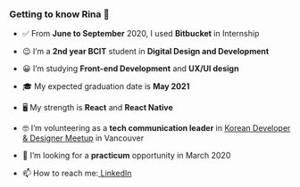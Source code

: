 ### Getting to know Rina 👋
- ✅ From <b>June to September</b> 2020, I used <b>Bitbucket</b> in Internship<p>
- 😉 I’m a <b>2nd year BCIT</b> student in <b>Digital Design and Development</b></p>
- 😀 I’m studying <b>Front-end Development</b> and <b>UX/UI design</b></p>
- 🎓 My expected graduation date is <b>May 2021</b></p>
- 🖥 My strength is <b>React</b> and <b>React Native</b></p>
- 🤓 I’m volunteering as a <b>tech communication leader</b> in [Korean Developer & Designer Meetup](https://www.meetup.com/Vancouver-KDD) in Vancouver</p> 
- 🤔 I’m looking for a <b>practicum</b> opportunity in March 2020</p>
- 📫 How to reach me:<a href=“https://www.linkedin.com/in/rina-han/”> [LinkedIn](https://www.linkedin.com/in/rina-han/)</p>



<!--
**rina4146/rina4146** is a ✨ _special_ ✨ repository because its `README.md` (this file) appears on your GitHub profile.

Here are some ideas to get you started:

- 🔭 I’m currently working on ...
- 🌱 I’m currently learning ...
- 👯 I’m looking to collaborate on ...
- 🤔 I’m looking for help with ...
- 💬 Ask me about ...
- 📫 How to reach me: ...
- 😄 Pronouns: ...
- ⚡ Fun fact: ...
-->
